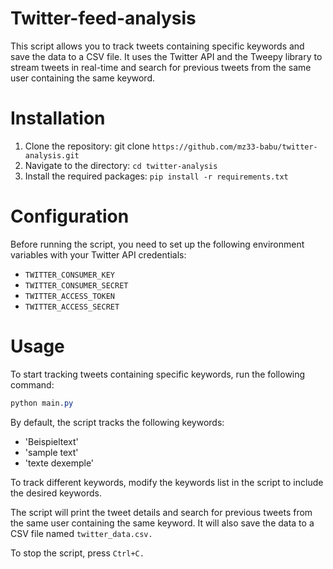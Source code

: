 # Twitter-feed-analysis
This script allows you to track tweets containing specific keywords and save the data to a CSV file. It uses the Twitter API and the Tweepy library to stream tweets in real-time and search for previous tweets from the same user containing the same keyword.

# Installation
1. Clone the repository: git clone `https://github.com/mz33-babu/twitter-analysis.git`
2. Navigate to the directory: `cd twitter-analysis`
3. Install the required packages: `pip install -r requirements.txt`

# Configuration
Before running the script, you need to set up the following environment variables with your Twitter API credentials:

* `TWITTER_CONSUMER_KEY`
* `TWITTER_CONSUMER_SECRET`
* `TWITTER_ACCESS_TOKEN`
* `TWITTER_ACCESS_SECRET`

# Usage
To start tracking tweets containing specific keywords, run the following command:

```css
python main.py
```
By default, the script tracks the following keywords:

* 'Beispieltext'
* 'sample text'
* 'texte dexemple'

To track different keywords, modify the keywords list in the script to include the desired keywords.

The script will print the tweet details and search for previous tweets from the same user containing the same keyword. It will also save the data to a CSV file named `twitter_data.csv.`

To stop the script, press `Ctrl+C.`

